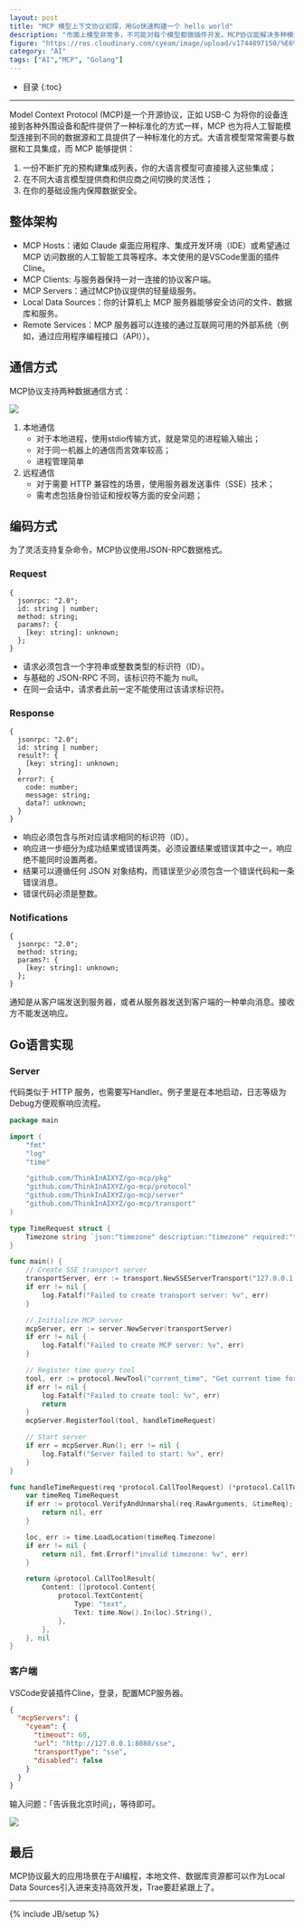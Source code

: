 ```yaml
---
layout: post
title: "MCP 模型上下文协议初探，用Go快速构建一个 hello world"
description: "市面上模型非常多，不可能对每个模型都做插件开发。MCP协议能解决多种模型统一接入模型的问题。本文初步介绍了MCP协议、场景、用CLINE搭一个例子。"
figure: "https://res.cloudinary.com/cyeam/image/upload/v1744897150/%E6%88%AA%E5%B1%8F2025-04-17_21.37.49_zysdtr.png"
category: "AI"
tags: ["AI","MCP", "Golang"]
---
```


* 目录
{:toc}
---

Model Context Protocol (MCP)是一个开源协议，正如 USB-C 为将你的设备连接到各种外围设备和配件提供了一种标准化的方式一样，MCP 也为将人工智能模型连接到不同的数据源和工具提供了一种标准化的方式。大语言模型常常需要与数据和工具集成，而 MCP 能够提供：
1. 一份不断扩充的预构建集成列表，你的大语言模型可直接接入这些集成；
2. 在不同大语言模型提供商和供应商之间切换的灵活性；
3. 在你的基础设施内保障数据安全。

## 整体架构

- MCP Hosts：诸如 Claude 桌面应用程序、集成开发环境（IDE）或希望通过 MCP 访问数据的人工智能工具等程序。本文使用的是VSCode里面的插件Cline。
- MCP Clients: 与服务器保持一对一连接的协议客户端。
- MCP Servers：通过MCP协议提供的轻量级服务。
- Local Data Sources：你的计算机上 MCP 服务器能够安全访问的文件、数据库和服务。
- Remote Services：MCP 服务器可以连接的通过互联网可用的外部系统（例如，通过应用程序编程接口（API））。

## 通信方式

MCP协议支持两种数据通信方式：

![](https://res.cloudinary.com/cyeam/image/upload/v1744897827/640.webp_az9ha1.png)

1. 本地通信
	- 对于本地进程，使用stdio传输方式，就是常见的进程输入输出；
	- 对于同一机器上的通信而言效率较高；
	- 进程管理简单
2. 远程通信
	- 对于需要 HTTP 兼容性的场景，使用服务器发送事件（SSE）技术；
	- 需考虑包括身份验证和授权等方面的安全问题；

## 编码方式

为了灵活支持复杂命令，MCP协议使用JSON-RPC数据格式。

### Request

```
{
  jsonrpc: "2.0";
  id: string | number;
  method: string;
  params?: {
    [key: string]: unknown;
  };
}
```

- 请求必须包含一个字符串或整数类型的标识符（ID）。
- 与基础的 JSON-RPC 不同，该标识符不能为 null。
- 在同一会话中，请求者此前一定不能使用过该请求标识符。

### Response

```
{
  jsonrpc: "2.0";
  id: string | number;
  result?: {
    [key: string]: unknown;
  }
  error?: {
    code: number;
    message: string;
    data?: unknown;
  }
}
```

- 响应必须包含与所对应请求相同的标识符（ID）。
- 响应进一步细分为成功结果或错误两类。必须设置结果或错误其中之一，响应绝不能同时设置两者。
- 结果可以遵循任何 JSON 对象结构，而错误至少必须包含一个错误代码和一条错误消息。
- 错误代码必须是整数。

### Notifications

```
{
  jsonrpc: "2.0";
  method: string;
  params?: {
    [key: string]: unknown;
  };
}
```

通知是从客户端发送到服务器，或者从服务器发送到客户端的一种单向消息。接收方不能发送响应。

## Go语言实现

### Server

代码类似于 HTTP 服务，也需要写Handler。例子里是在本地启动，日志等级为Debug方便观察响应流程。

```go
package main

import (
	"fmt"
	"log"
	"time"

	"github.com/ThinkInAIXYZ/go-mcp/pkg"
	"github.com/ThinkInAIXYZ/go-mcp/protocol"
	"github.com/ThinkInAIXYZ/go-mcp/server"
	"github.com/ThinkInAIXYZ/go-mcp/transport"
)

type TimeRequest struct {
	Timezone string `json:"timezone" description:"timezone" required:"true"` // Use field tag to describe input schema
}

func main() {
	// Create SSE transport server
	transportServer, err := transport.NewSSEServerTransport("127.0.0.1:8080", transport.WithSSEServerTransportOptionLogger(pkg.DebugLogger))
	if err != nil {
		log.Fatalf("Failed to create transport server: %v", err)
	}

	// Initialize MCP server
	mcpServer, err := server.NewServer(transportServer)
	if err != nil {
		log.Fatalf("Failed to create MCP server: %v", err)
	}

	// Register time query tool
	tool, err := protocol.NewTool("current_time", "Get current time for specified timezone", TimeRequest{})
	if err != nil {
		log.Fatalf("Failed to create tool: %v", err)
		return
	}
	mcpServer.RegisterTool(tool, handleTimeRequest)

	// Start server
	if err = mcpServer.Run(); err != nil {
		log.Fatalf("Server failed to start: %v", err)
	}
}

func handleTimeRequest(req *protocol.CallToolRequest) (*protocol.CallToolResult, error) {
	var timeReq TimeRequest
	if err := protocol.VerifyAndUnmarshal(req.RawArguments, &timeReq); err != nil {
		return nil, err
	}

	loc, err := time.LoadLocation(timeReq.Timezone)
	if err != nil {
		return nil, fmt.Errorf("invalid timezone: %v", err)
	}

	return &protocol.CallToolResult{
		Content: []protocol.Content{
			protocol.TextContent{
				Type: "text",
				Text: time.Now().In(loc).String(),
			},
		},
	}, nil
}
```

### 客户端

VSCode安装插件Cline，登录，配置MCP服务器。

```json
{
  "mcpServers": {
    "cyeam": {
      "timeout": 60,
      "url": "http://127.0.0.1:8080/sse",
      "transportType": "sse",
      "disabled": false
    }
  }
}
```

输入问题：「告诉我北京时间」，等待即可。

![](https://res.cloudinary.com/cyeam/image/upload/v1744899675/%E6%88%AA%E5%B1%8F2025-04-17_22.20.39_s2frsr.png)

## 最后

MCP协议最大的应用场景在于AI编程，本地文件、数据库资源都可以作为Local Data Sources引入进来支持高效开发，Trae要赶紧跟上了。

---


{% include JB/setup %}

